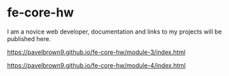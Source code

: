 # fe-core-hw
I am a novice web developer, documentation and links to my projects will be published here.

https://pavelbrown9.github.io/fe-core-hw/module-3/index.html

https://pavelbrown9.github.io/fe-core-hw/module-4/index.html

